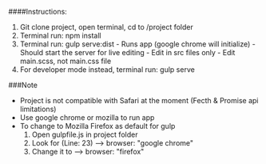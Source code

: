 ####Instructions:

1. Git clone project, open terminal, cd to /project folder
2. Terminal run: npm install
3. Terminal run: gulp serve:dist
		- Runs app (google chrome will initialize) 
		- Should start the server for live editing
		- Edit in src files only
		- Edit main.scss, not main.css file
4. For developer mode instead, terminal run: gulp serve 

###Note

- Project is not compatible with Safari at the moment (Fecth & Promise api limitations)
- Use google chrome or mozilla to run app 
- To change to Mozilla Firefox as default for gulp
	1. Open gulpfile.js in project folder
	2. Look for (Line: 23) --> browser: "google chrome"
	3. Change it to --> browser: "firefox" 